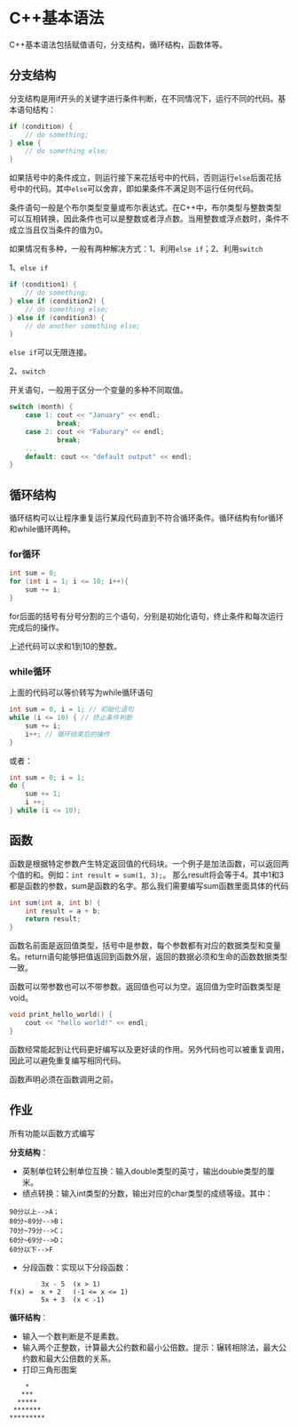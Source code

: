 # C++基本语法

C++基本语法包括赋值语句，分支结构，循环结构，函数体等。

## 分支结构

分支结构是用if开头的关键字进行条件判断，在不同情况下，运行不同的代码。基本语句结构：

```cpp
if (condition) {
    // do something;
} else {
    // do something else;
}
```

如果括号中的条件成立，则运行接下来花括号中的代码，否则运行`else`后面花括号中的代码。其中`else`可以舍弃，即如果条件不满足则不运行任何代码。

条件语句一般是个布尔类型变量或布尔表达式。在C++中，布尔类型与整数类型可以互相转换，因此条件也可以是整数或者浮点数。当用整数或浮点数时，条件不成立当且仅当条件的值为0。

如果情况有多种，一般有两种解决方式：1、利用`else if`；2、利用`switch`

1、`else if`

```cpp
if (condition1) {
    // do something;
} else if (condition2) {
    // do something else;
} else if (condition3) {
    // do another something else;
}
```

`else if`可以无限连接。

2、`switch`

开关语句，一般用于区分一个变量的多种不同取值。

```cpp
switch (month) {
    case 1: cout << "January" << endl;
            break;
    case 2: cout << "Faburary" << endl;
            break;
    ...
    default: cout << "default output" << endl;
}
```

## 循环结构

循环结构可以让程序重复运行某段代码直到不符合循环条件。循环结构有for循环和while循环两种。

### for循环

```cpp
int sum = 0;
for (int i = 1; i <= 10; i++){
    sum += i;
}
```

for后面的括号有分号分割的三个语句，分别是初始化语句，终止条件和每次运行完成后的操作。

上述代码可以求和1到10的整数。

### while循环

上面的代码可以等价转写为while循环语句

```cpp
int sum = 0, i = 1; // 初始化语句
while (i <= 10) { // 终止条件判断
    sum += i;
    i++; // 循环结束后的操作
}
```

或者：

```cpp
int sum = 0; i = 1;
do {
    sum += 1;
    i ++;
} while (i <= 10);
```

## 函数

函数是根据特定参数产生特定返回值的代码块。一个例子是加法函数，可以返回两个值的和。例如：`int result = sum(1, 3);`。
那么result将会等于4。其中1和3都是函数的参数，sum是函数的名字。那么我们需要编写sum函数里面具体的代码

```cpp
int sum(int a, int b) {
    int result = a + b;
    return result;
}
```

函数名前面是返回值类型，括号中是参数，每个参数都有对应的数据类型和变量名。return语句能够把值返回到函数外层，返回的数据必须和生命的函数数据类型一致。

函数可以带参数也可以不带参数。返回值也可以为空。返回值为空时函数类型是void。

```cpp
void print_hello_world() {
    cout << "hello world!" << endl;
}
```

函数经常能起到让代码更好编写以及更好读的作用。另外代码也可以被重复调用，因此可以避免重复编写相同代码。

函数声明必须在函数调用之前。


## 作业


所有功能以函数方式编写

**分支结构**：

* 英制单位转公制单位互换：输入double类型的英寸，输出double类型的厘米。
* 绩点转换：输入int类型的分数，输出对应的char类型的成绩等级。其中：

```
90分以上-->A；
80分~89分-->B；
70分~79分-->C；
60分~69分-->D；
60分以下-->F
```

* 分段函数：实现以下分段函数：

```
		3x - 5	(x > 1)
f(x) =	x + 2	(-1 <= x <= 1)
		5x + 3	(x < -1)
```

**循环结构**：

* 输入一个数判断是不是素数。
* 输入两个正整数，计算最大公约数和最小公倍数。提示：辗转相除法，最大公约数和最大公倍数的关系。
* 打印三角形图案

```
    *
   ***
  *****
 *******
*********
```


